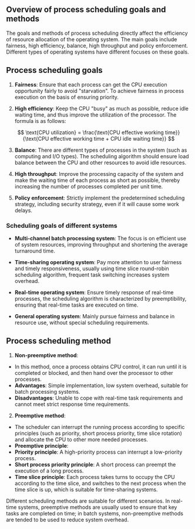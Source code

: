 ## Overview of process scheduling goals and methods

The goals and methods of process scheduling directly affect the efficiency of resource allocation of the operating system. The main goals include fairness, high efficiency, balance, high throughput and policy enforcement. Different types of operating systems have different focuses on these goals.

## Process scheduling goals

1. **Fairness**: Ensure that each process can get the CPU execution opportunity fairly to avoid "starvation". To achieve fairness in process execution on the basis of ensuring priority.

2. **High efficiency**: Keep the CPU "busy" as much as possible, reduce idle waiting time, and thus improve the utilization of the processor. The formula is as follows:

$$
\text{CPU utilization} = \frac{\text{CPU effective working time}}{\text{CPU effective working time + CPU idle waiting time}}
$$

3. **Balance**: There are different types of processes in the system (such as computing and I/O types). The scheduling algorithm should ensure load balance between the CPU and other resources to avoid idle resources.

4. **High throughput**: Improve the processing capacity of the system and make the waiting time of each process as short as possible, thereby increasing the number of processes completed per unit time.

5. **Policy enforcement**: Strictly implement the predetermined scheduling strategy, including security strategy, even if it will cause some work delays.

### Scheduling goals of different systems

- **Multi-channel batch processing system**: The focus is on efficient use of system resources, improving throughput and shortening the average turnaround time.

- **Time-sharing operating system**: Pay more attention to user fairness and timely responsiveness, usually using time slice round-robin scheduling algorithm, frequent task switching increases system overhead.

- **Real-time operating system**: Ensure timely response of real-time processes, the scheduling algorithm is characterized by preemptibility, ensuring that real-time tasks are executed on time.

- **General operating system**: Mainly pursue fairness and balance in resource use, without special scheduling requirements.

## Process scheduling method

1. **Non-preemptive method**:

- In this method, once a process obtains CPU control, it can run until it is completed or blocked, and then hand over the processor to other processes.
- **Advantages**: Simple implementation, low system overhead, suitable for batch processing systems.
- **Disadvantages**: Unable to cope with real-time task requirements and cannot meet strict response time requirements.

2. **Preemptive method**:
- The scheduler can interrupt the running process according to specific principles (such as priority, short process priority, time slice rotation) and allocate the CPU to other more needed processes.
- **Preemptive principle**:
- **Priority principle**: A high-priority process can interrupt a low-priority process.
- **Short process priority principle**: A short process can preempt the execution of a long process.
- **Time slice principle**: Each process takes turns to occupy the CPU according to the time slice, and switches to the next process when the time slice is up, which is suitable for time-sharing systems.

Different scheduling methods are suitable for different scenarios. In real-time systems, preemptive methods are usually used to ensure that key tasks are completed on time; in batch systems, non-preemptive methods are tended to be used to reduce system overhead.